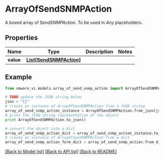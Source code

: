 # ArrayOfSendSNMPAction

A boxed array of *SendSNMPAction*. To be used in *Any* placeholders. 

## Properties
Name | Type | Description | Notes
------------ | ------------- | ------------- | -------------
**value** | [**List[SendSNMPAction]**](SendSNMPAction.md) |  | 

## Example

```python
from vmware_vi.models.array_of_send_snmp_action import ArrayOfSendSNMPAction

# TODO update the JSON string below
json = "{}"
# create an instance of ArrayOfSendSNMPAction from a JSON string
array_of_send_snmp_action_instance = ArrayOfSendSNMPAction.from_json(json)
# print the JSON string representation of the object
print ArrayOfSendSNMPAction.to_json()

# convert the object into a dict
array_of_send_snmp_action_dict = array_of_send_snmp_action_instance.to_dict()
# create an instance of ArrayOfSendSNMPAction from a dict
array_of_send_snmp_action_form_dict = array_of_send_snmp_action.from_dict(array_of_send_snmp_action_dict)
```
[[Back to Model list]](../README.md#documentation-for-models) [[Back to API list]](../README.md#documentation-for-api-endpoints) [[Back to README]](../README.md)


